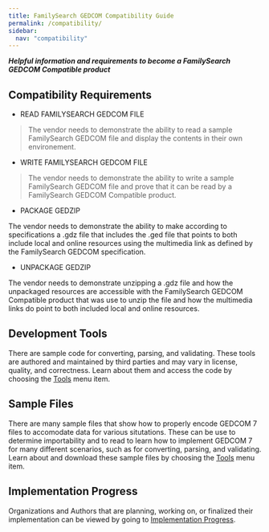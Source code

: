 ```yaml
---
title: FamilySearch GEDCOM Compatibility Guide
permalink: /compatibility/
sidebar:
  nav: "compatibility"
---
```

***Helpful information and requirements to become a FamilySearch GEDCOM Compatible product***


## Compatibility Requirements

* READ FAMILYSEARCH GEDCOM FILE
> The vendor needs to demonstrate the ability to read a sample FamilySearch GEDCOM file and display the contents in their own environement.


* WRITE FAMILYSEARCH GEDCOM FILE
> The vendor needs to demonstrate the ability to write a sample FamilySearch GEDCOM file and prove that it can be read by a FamilySearch GEDCOM Compatible product.
>
* PACKAGE GEDZIP
>
The vendor needs to demonstrate the ability to make according to specifications a .gdz file that includes the .ged file that points to both include local and online resources using the multimedia link as defined by the FamilySearch GEDCOM specification.
>
* UNPACKAGE GEDZIP
>
The vendor needs to demonstrate unzipping a .gdz file and how the unpackaged resources are accessible with the FamilySearch GEDCOM Compatible product that was use to unzip the file and how the multimedia links do point to both included local and online resources.

## Development Tools
There are sample code for converting, parsing, and validating. These tools are authored and maintained by third parties and may vary in license, quality, and correctness. Learn about them and access the code by choosing the [Tools](/tools/) menu item.

## Sample Files
There are many sample files that show how to properly encode GEDCOM 7 files to accomodate data for various situtations. These can be use to determine importability and to read to learn how to implement GEDCOM 7 for many different scenarios, such as for converting, parsing, and validating. Learn about and download these sample files by choosing the [Tools](/tools/) menu item.

## Implementation Progress
Organizations and Authors that are planning, working on, or finalized their implementation can be viewed by going to [Implementation Progress](https://www.familysearch.org/en/GEDCOM/implementation-progress).
